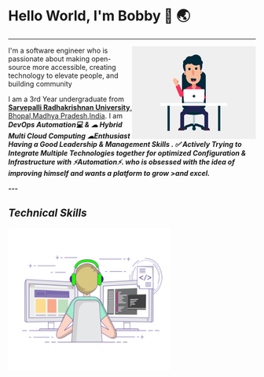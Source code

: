 # Hello World, I'm Bobby 👋 :earth_asia:

---

<div>
<div align = "center">
 <img align ="right" width="50%" height="50%" src="https://github.com/Bobby8249/Bobby8249/blob/main/images/character-1.gif" alt="">
</div>
 <p align = "left">I'm a software engineer who is passionate about making open-source more accessible, creating technology to elevate people, and building community</p>

<p align = "left">
   I am a 3rd Year undergraduate from <a href="http://www.srku.edu.in/"> <b>Sarvepalli Radhakrishnan University</b>, Bhopal,Madhya Pradesh,India</a>.  
   I am <em><b>DevOps Automation💻 & ☁ Hybrid Multi Cloud Computing ☁Enthusiast Having a Good Leadership & Management Skills . ✅ Actively Trying to Integrate Multiple Technologies together for optimized Configuration & Infrastructure with <b>⚡Automation⚡</b>.
who is <b>obsessed</b>
    with the idea of <b>improving</b> himself and wants a <b>platform</b> to <b>grow</b> >and  <b>excel.</b></div>
---

## Technical Skills

<img align='left' src='https://github.com/Bobby8249/Bobby8249/blob/main/images/coding-freak.gif' width="330" height="290" >
